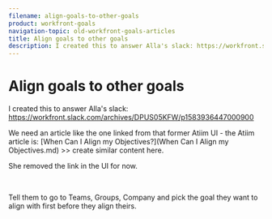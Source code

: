 ```yaml
---
filename: align-goals-to-other-goals
product: workfront-goals
navigation-topic: old-workfront-goals-articles
title: Align goals to other goals
description: I created this to answer Alla's slack: https://workfront.slack.com/archives/DPUS05KFW/p1583936447000900
---
```


# Align goals to other goals

I created this to answer Alla's slack: https://workfront.slack.com/archives/DPUS05KFW/p1583936447000900

We need an article like the one linked from that former Atiim UI - the Atiim article is: [When Can I Align my Objectives?](When Can I Align my Objectives.md) >> create similar content here.

She removed the link in the UI for now.

&nbsp;

Tell them to go to Teams, Groups,&nbsp;Company and pick the goal they want to align with first before they align theirs. 
